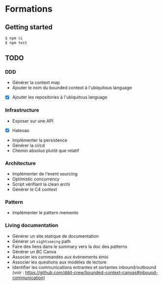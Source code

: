 # Formations

## Getting started

```sh
$ npm ci
$ npm test
```

## TODO

### DDD

- Générer la context map
- Ajouter le nom du bounded context à l'ubiquitous language
- [x] Ajouter les repositories à l'ubiquitous language

### Infrastructure

- Exposer sur une API
- [x] Hateoas
- Implémenter la persistence
- Générer la ci/cd
- Chemin absolus plutôt que relatif

### Architecture

- Implémenter de l'event sourcing
- Optimistic concurrency
- Script vérifiant la clean archi
- Générer le C4 context

### Pattern

- Implémenter le pattern memento

### Living documentation

- Générer un site statique de documentation
- Générer un `sightseeing` path
- Faire des liens dans le summary vers la doc des patterns
- Générer un BC Canva
- Associer les commandes aux évènements émis
- Associer les questions aux modèles de lecture
- Identifier les communications entrantes et sortantes inbound/outbound (voir : https://github.com/ddd-crew/bounded-context-canvas#inbound-communication)
